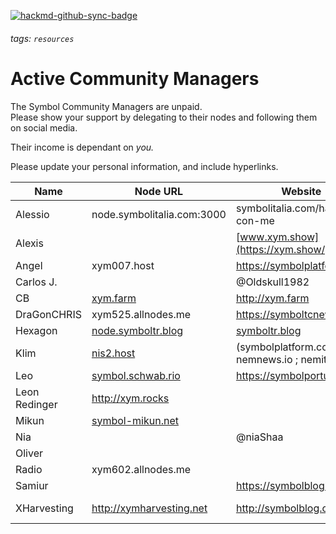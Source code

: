 [![hackmd-github-sync-badge](https://hackmd.io/5fOxRzy_Q4-RvugFZA4dDA/badge)](https://hackmd.io/5fOxRzy_Q4-RvugFZA4dDA)
###### tags: `resources`

# Active Community Managers  

The Symbol Community Managers are unpaid.  
Please show your support by delegating to their nodes and following them on social media.

Their income is dependant on *you.*


Please update your personal information, and include hyperlinks.


| Name | Node URL | Website | Telegram | Discord | Twitter |
| --------------- | --------------- | --------------- | --------------- | --------------- | --------------- |
| Alessio | node.symbolitalia.com:3000 |symbolitalia.com/harvest-con-me | @alediemmee | alediemmee#4796 |
| Alexis | |[www.xym.show](https://xym.show/) | @psputnik | psputnik#2769 | [@NEM_bol](https://twitter.com/NEM_bol)
|Angel|xym007.host |https://symbolplatform.com | @angelnem | angelnem#3452 |
| Carlos J. || @Oldskull1982 | OldSkull1982#1973 |[@todo_nem](https://twitter.com/todo_nem)
| CB |[xym.farm](http://xym.farm)|http://xym.farm| [@C2daB](https://t.me/c2dab) | C2daB#1651 | [@DjCellBlock](https://www.twitter.com/DjCellBlock) |
| DraGonCHRIS |xym525.allnodes.me | https://symboltcnews.com/ | @dtbychris | Dtbychris#4883 |https://twitter.com/NEM_Taiwanese |
| Hexagon |[node.symboltr.blog](http://node.symboltr.blog:3000) |[symboltr.blog](https://symboltr.blog) | [hexagontr](https://t.me/HexagonTR)| hexagontr#1470 |[hexagon_tr](https://twitter.com/hexagon_tr)
| Klim |[nis2.host](http://nis2.host/) |(symbolplatform.com) ; nemnews.io ; nemitalia.io | [klimgeran](https://t.me/klimgeran) | klimgeran#4444 |https://twitter.com/GeranKlim
| Leo |[symbol.schwab.rio](http://symbol.schwab.rio)|https://symbolportu.com/ | @leoschwab | leoschwab#0173 |
| Leon Redinger | http://xym.rocks | | https://t.me/leonRED | leonRED#1325 | https://twitter.com/leonRED |
| Mikun |[symbol-mikun.net](https://symbol-mikun.net:3001/node/info) | | @mikunNEM | mikunNEM#6130 |https://twitter.com/mikunNEM
| Nia || @niaShaa | Niashaa#4165 |
| Oliver | | | @OliverMuldoon | OliverCrypto#9982 |
| Radio |xym602.allnodes.me| | @Radio_RadioNEMber | Radio#1051 | [@RadioRa26841511](https://twitter.com/RadioRa26841511) | 
| Samiur | |https://symbolblogbd.com/ | @himel234 | Samiur#2511 |https://twitter.com/SamiurR76186237 |
| XHarvesting | http://xymharvesting.net | http://symbolblog.com | @xharvesting | XHarvesting#4362 |https://twitter.com/blog_symbol & https://twitter.com/XHarvesting
